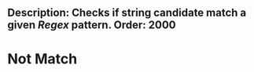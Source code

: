 Description: Checks if string candidate match a given <i>Regex</i> pattern.
Order: 2000
---

# Not Match